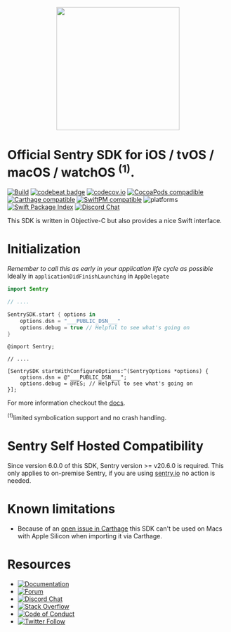 <p align="center">
    <a href="https://sentry.io" target="_blank" align="center">
        <img src="https://sentry-brand.storage.googleapis.com/sentry-logo-black.png" width="280">
    </a>
<br/>
    <h1>Official Sentry SDK for iOS / tvOS / macOS / watchOS <sup>(1)</sup>.</h1>
</p>

[![Build](https://img.shields.io/github/workflow/status/getsentry/sentry-cocoa/Build%20%26%20Test)](https://github.com/getsentry/sentry-cocoa/actions?query=workflow%3A%22Build+%26+Test%22)
[![codebeat badge](https://codebeat.co/badges/07f0bc91-9102-4fd8-99a6-30b25dc98037)](https://codebeat.co/projects/github-com-getsentry-sentry-cocoa-master)
[![codecov.io](https://codecov.io/gh/getsentry/sentry-cocoa/branch/master/graph/badge.svg)](https://codecov.io/gh/getsentry/sentry-cocoa)
[![CocoaPods compadible](https://img.shields.io/cocoapods/v/Sentry.svg)](https://cocoapods.org/pods/Sentry)
[![Carthage compatible](https://img.shields.io/badge/Carthage-compatible-4BC51D.svg?style=flat)](https://github.com/Carthage/Carthage)
[![SwiftPM compatible](https://img.shields.io/badge/spm-compatible-brightgreen.svg?style=flat)](https://swift.org/package-manager)
![platforms](https://img.shields.io/cocoapods/p/Sentry.svg?style=flat)
[![Swift Package Index](https://img.shields.io/endpoint?url=https%3A%2F%2Fswiftpackageindex.com%2Fapi%2Fpackages%2Fgetsentry%2Fsentry-cocoa%2Fbadge%3Ftype%3Dswift-versions)](https://swiftpackageindex.com/getsentry/sentry-cocoa)
[![Discord Chat](https://img.shields.io/discord/621778831602221064?logo=discord&logoColor=ffffff&color=7389D8)](https://discord.gg/PXa5Apfe7K)  

This SDK is written in Objective-C but also provides a nice Swift interface.

# Initialization

*Remember to call this as early in your application life cycle as possible*
Ideally in `applicationDidFinishLaunching` in `AppDelegate`

```swift
import Sentry

// ....

SentrySDK.start { options in
    options.dsn = "___PUBLIC_DSN___"
    options.debug = true // Helpful to see what's going on
}    
```

```objc
@import Sentry;

// ....

[SentrySDK startWithConfigureOptions:^(SentryOptions *options) {
    options.dsn = @"___PUBLIC_DSN___";
    options.debug = @YES; // Helpful to see what's going on
}];

```

For more information checkout the [docs](https://docs.sentry.io/platforms/apple).

<sup>(1)</sup>limited symbolication support and no crash handling.

# Sentry Self Hosted Compatibility

Since version 6.0.0 of this SDK, Sentry version >= v20.6.0 is required. This only applies to on-premise Sentry, if you are using [sentry.io](http://sentry.io/) no action is needed.

# Known limitations

* Because of an [open issue in Carthage](https://github.com/Carthage/Carthage/issues/3019)
this SDK can't be used on Macs with Apple Silicon when importing it via Carthage.

# Resources

* [![Documentation](https://img.shields.io/badge/documentation-sentry.io-green.svg)](https://docs.sentry.io/platforms/apple/)
* [![Forum](https://img.shields.io/badge/forum-sentry-green.svg)](https://forum.sentry.io/c/sdks)
* [![Discord Chat](https://img.shields.io/discord/621778831602221064?logo=discord&logoColor=ffffff&color=7389D8)](https://discord.gg/PXa5Apfe7K)  
* [![Stack Overflow](https://img.shields.io/badge/stack%20overflow-sentry-green.svg)](http://stackoverflow.com/questions/tagged/sentry)
* [![Code of Conduct](https://img.shields.io/badge/code%20of%20conduct-sentry-green.svg)](https://github.com/getsentry/.github/blob/master/CODE_OF_CONDUCT.md)
* [![Twitter Follow](https://img.shields.io/twitter/follow/getsentry?label=getsentry&style=social)](https://twitter.com/intent/follow?screen_name=getsentry)
